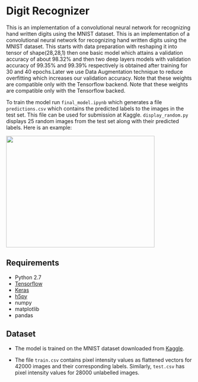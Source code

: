 # Digit Recognizer
This is an implementation of a convolutional neural network for recognizing hand written digits using the MNIST dataset. 
This is an implementation of a convolutional neural network for recognizing hand written digits using the MNIST dataset. This starts with data preparation with reshaping it into tensor of shape(28,28,1) then one basic model which attains a validation accuracy of about 98.32% and then two deep layers models with validation accuracy of 99.35% and 99.39% respectively is obtained after training for 30 and 40 epochs.Later we use Data Augmentation technique to reduce overfitting which increases our validation accuracy. Note that these weights are compatible only with the Tensorflow backend. Note that these weights are compatible only with the Tensorflow backed.

To train the model run `final_model.ipynb` which generates a file `predictions.csv` which contains the predicted labels to the images in the test set. This file can be used for submission at Kaggle. `display_random.py` displays 25 random images from the test set along with their predicted labels. Here is an example:

<img src="https://github.com/Shobhit117/digit-recognizer/blob/master/figure_1.png" height=300px width=400px>

## Requirements

* Python 2.7
* [Tensorflow](https://www.tensorflow.org/)
* [Keras](https://keras.io/)
* [h5py](http://www.h5py.org/)
* numpy
* matplotlib
* pandas

## Dataset

* The model is trained on the MNIST dataset downloaded from [Kaggle](https://www.kaggle.com/c/digit-recognizer). 

* The file `train.csv` contains pixel intensity values as flattened vectors for 42000 images and their corresponding labels. Similarly, `test.csv` has pixel intensity values for 28000 unlabelled images.




